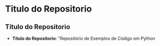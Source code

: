 # Titulo do Repositorio

## Título do Repositorio

- **Título do Repositorio**: "Repositório de Exemplos de Código em Python